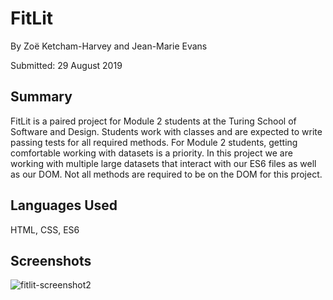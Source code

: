 # FitLit

By Zoë Ketcham-Harvey and Jean-Marie Evans

Submitted: 29 August 2019


## Summary

FitLit is a paired project for Module 2 students at the Turing School of Software and Design. Students work with classes and are expected to write passing tests for all required methods. For Module 2 students, getting comfortable working with datasets is a priority. In this project we are working with multiple large datasets that interact with our ES6 files as well as our DOM. Not all methods are required to be on the DOM for this project.

## Languages Used

HTML, CSS, ES6


## Screenshots

![fitlit-screenshot2](https://user-images.githubusercontent.com/50784336/63914691-38472a00-c9f1-11e9-8c13-13af7053c707.jpg)
